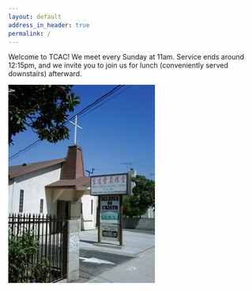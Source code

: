 ```yaml
---
layout: default
address_in_header: true
permalink: /
---
```


Welcome to TCAC! We meet every Sunday at 11am. Service ends around 12:15pm, and we invite you to join us for lunch (conveniently served downstairs) afterward.

![Picture of TCAC](/img/tcac.jpg)
